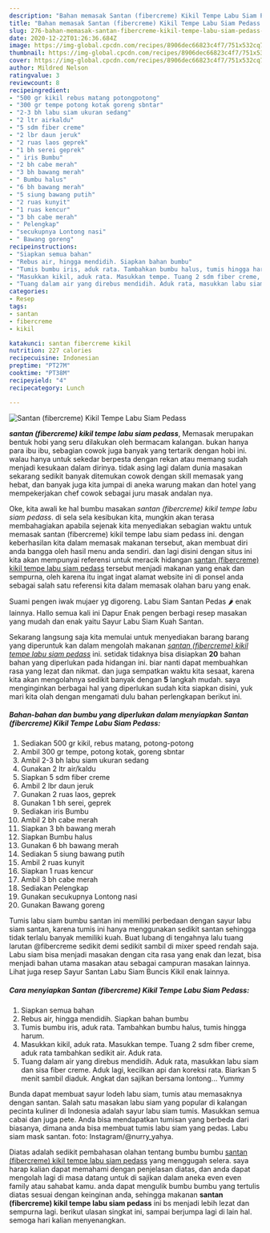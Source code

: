 ```yaml
---
description: "Bahan memasak Santan (fibercreme) Kikil Tempe Labu Siam Pedass yang Sempurna"
title: "Bahan memasak Santan (fibercreme) Kikil Tempe Labu Siam Pedass yang Sempurna"
slug: 276-bahan-memasak-santan-fibercreme-kikil-tempe-labu-siam-pedass-yang-sempurna
date: 2020-12-22T01:26:36.684Z
image: https://img-global.cpcdn.com/recipes/8906dec66823c4f7/751x532cq70/santan-fibercreme-kikil-tempe-labu-siam-pedass-foto-resep-utama.jpg
thumbnail: https://img-global.cpcdn.com/recipes/8906dec66823c4f7/751x532cq70/santan-fibercreme-kikil-tempe-labu-siam-pedass-foto-resep-utama.jpg
cover: https://img-global.cpcdn.com/recipes/8906dec66823c4f7/751x532cq70/santan-fibercreme-kikil-tempe-labu-siam-pedass-foto-resep-utama.jpg
author: Mildred Nelson
ratingvalue: 3
reviewcount: 8
recipeingredient:
- "500 gr kikil rebus matang potongpotong"
- "300 gr tempe potong kotak goreng sbntar"
- "2-3 bh labu siam ukuran sedang"
- "2 ltr airkaldu"
- "5 sdm fiber creme"
- "2 lbr daun jeruk"
- "2 ruas laos geprek"
- "1 bh serei geprek"
- " iris Bumbu"
- "2 bh cabe merah"
- "3 bh bawang merah"
- " Bumbu halus"
- "6 bh bawang merah"
- "5 siung bawang putih"
- "2 ruas kunyit"
- "1 ruas kencur"
- "3 bh cabe merah"
- " Pelengkap"
- "secukupnya Lontong nasi"
- " Bawang goreng"
recipeinstructions:
- "Siapkan semua bahan"
- "Rebus air, hingga mendidih. Siapkan bahan bumbu"
- "Tumis bumbu iris, aduk rata. Tambahkan bumbu halus, tumis hingga harum."
- "Masukkan kikil, aduk rata. Masukkan tempe. Tuang 2 sdm fiber creme, aduk rata tambahkan sedikit air. Aduk rata."
- "Tuang dalam air yang direbus mendidih. Aduk rata, masukkan labu siam dan sisa fiber creme. Aduk lagi, kecilkan api dan koreksi rata. Biarkan 5 menit sambil diaduk. Angkat dan sajikan bersama lontong... Yummy"
categories:
- Resep
tags:
- santan
- fibercreme
- kikil

katakunci: santan fibercreme kikil 
nutrition: 227 calories
recipecuisine: Indonesian
preptime: "PT27M"
cooktime: "PT38M"
recipeyield: "4"
recipecategory: Lunch

---
```



![Santan (fibercreme) Kikil Tempe Labu Siam Pedass](https://img-global.cpcdn.com/recipes/8906dec66823c4f7/751x532cq70/santan-fibercreme-kikil-tempe-labu-siam-pedass-foto-resep-utama.jpg)

<b><i>santan (fibercreme) kikil tempe labu siam pedass</i></b>, Memasak merupakan bentuk hobi yang seru dilakukan oleh bermacam kalangan. bukan hanya para ibu ibu, sebagian cowok juga banyak yang tertarik dengan hobi ini. walau hanya untuk sekedar berpesta dengan rekan atau memang sudah menjadi kesukaan dalam dirinya. tidak asing lagi dalam dunia masakan sekarang sedikit banyak ditemukan cowok dengan skill memasak yang hebat, dan banyak juga kita jumpai di aneka warung makan dan hotel yang mempekerjakan chef cowok sebagai juru masak andalan nya.

Oke, kita awali ke hal bumbu masakan <i>santan (fibercreme) kikil tempe labu siam pedass</i>. di sela sela kesibukan kita, mungkin akan terasa membahagiakan apabila sejenak kita menyediakan sebagian waktu untuk memasak santan (fibercreme) kikil tempe labu siam pedass ini. dengan keberhasilan kita dalam memasak makanan tersebut, akan membuat diri anda bangga oleh hasil menu anda sendiri. dan lagi disini dengan situs ini kita akan mempunyai referensi untuk meracik hidangan <u>santan (fibercreme) kikil tempe labu siam pedass</u> tersebut menjadi makanan yang enak dan sempurna, oleh karena itu ingat ingat alamat website ini di ponsel anda sebagai salah satu referensi kita dalam memasak olahan baru yang enak.

Suami pengen iwak mujaer yg digoreng. Labu Siam Santan Pedas 🌶️ enak lainnya. Hallo semua kali ini Dapur Enak pengen berbagi resep masakan yang mudah dan enak yaitu Sayur Labu Siam Kuah Santan.


Sekarang langsung saja kita memulai untuk menyediakan barang barang yang diperuntuk kan dalam mengolah makanan <u><i>santan (fibercreme) kikil tempe labu siam pedass</i></u> ini. setidak tidaknya bisa disiapkan <b>20</b> bahan bahan yang diperlukan pada hidangan ini. biar nanti dapat membuahkan rasa yang lezat dan nikmat. dan juga sempatkan waktu kita sesaat, karena kita akan mengolahnya sedikit banyak dengan <b>5</b> langkah mudah. saya menginginkan berbagai hal yang diperlukan sudah kita siapkan disini, yuk mari kita olah dengan mengamati dulu bahan perlengkapan berikut ini.

<!--inarticleads1-->

##### Bahan-bahan dan bumbu yang diperlukan dalam menyiapkan Santan (fibercreme) Kikil Tempe Labu Siam Pedass:

1. Sediakan 500 gr kikil, rebus matang, potong-potong
1. Ambil 300 gr tempe, potong kotak, goreng sbntar
1. Ambil 2-3 bh labu siam ukuran sedang
1. Gunakan 2 ltr air/kaldu
1. Siapkan 5 sdm fiber creme
1. Ambil 2 lbr daun jeruk
1. Gunakan 2 ruas laos, geprek
1. Gunakan 1 bh serei, geprek
1. Sediakan  iris Bumbu
1. Ambil 2 bh cabe merah
1. Siapkan 3 bh bawang merah
1. Siapkan  Bumbu halus
1. Gunakan 6 bh bawang merah
1. Sediakan 5 siung bawang putih
1. Ambil 2 ruas kunyit
1. Siapkan 1 ruas kencur
1. Ambil 3 bh cabe merah
1. Sediakan  Pelengkap
1. Gunakan secukupnya Lontong nasi
1. Gunakan  Bawang goreng


Tumis labu siam bumbu santan ini memiliki perbedaan dengan sayur labu siam santan, karena tumis ini hanya menggunakan sedikit santan sehingga tidak terlalu banyak memiliki kuah. Buat lubang di tengahnya lalu tuang larutan @fibercreme sedikit demi sedikit sambil di mixer speed rendah saja. Labu siam bisa menjadi masakan dengan cita rasa yang enak dan lezat, bisa menjadi bahan utama masakan atau sebagai campuran masakan lainnya. Lihat juga resep Sayur Santan Labu Siam Buncis Kikil enak lainnya. 

<!--inarticleads2-->

##### Cara menyiapkan Santan (fibercreme) Kikil Tempe Labu Siam Pedass:

1. Siapkan semua bahan
1. Rebus air, hingga mendidih. Siapkan bahan bumbu
1. Tumis bumbu iris, aduk rata. Tambahkan bumbu halus, tumis hingga harum.
1. Masukkan kikil, aduk rata. Masukkan tempe. Tuang 2 sdm fiber creme, aduk rata tambahkan sedikit air. Aduk rata.
1. Tuang dalam air yang direbus mendidih. Aduk rata, masukkan labu siam dan sisa fiber creme. Aduk lagi, kecilkan api dan koreksi rata. Biarkan 5 menit sambil diaduk. Angkat dan sajikan bersama lontong... Yummy


Bunda dapat membuat sayur lodeh labu siam, tumis atau memasaknya dengan santan. Salah satu masakan labu siam yang popular di kalangan pecinta kuliner di Indonesia adalah sayur labu siam tumis. Masukkan semua cabai dan juga pete. Anda bisa mendapatkan tumisan yang berbeda dari biasanya, dimana anda bisa membuat tumis labu siam yang pedas. Labu siam mask santan. foto: Instagram/@nurry_yahya. 

Diatas adalah sedikit pembahasan olahan tentang bumbu bumbu <u>santan (fibercreme) kikil tempe labu siam pedass</u> yang menggugah selera. saya harap kalian dapat memahami dengan penjelasan diatas, dan anda dapat mengolah lagi di masa datang untuk di sajikan dalam aneka even even family atau sahabat kamu. anda dapat mengulik bumbu bumbu yang tertulis diatas sesuai dengan keinginan anda, sehingga makanan <b>santan (fibercreme) kikil tempe labu siam pedass</b> ini bs menjadi lebih lezat dan sempurna lagi. berikut ulasan singkat ini, sampai berjumpa lagi di lain hal. semoga hari kalian menyenangkan.
